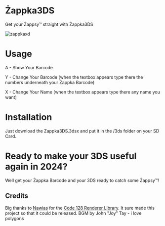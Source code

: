 # Żappka3DS
Get your Żappsy™ straight with Żappka3DS

![zappkaxd](https://github.com/TehFridge/Zappka3DS/assets/85436576/1888f561-dc0b-44c0-bc47-aebaa19cf0f3)

# Usage
A - Show Your Barcode

Y - Change Your Barcode (when the textbox appears type there the numbers underneath your Żappka Barcode)

X - Change Your Name (when the textbox appears type there any name you want)

# Installation 
Just download the Zappka3DS.3dsx and put it in the /3ds folder on your SD Card.


# Ready to make your 3DS useful again in 2024?
Well get your Żappka Barcode and your 3DS ready to catch some Żappsy™!


## Credits
Big thanks to [Nawias](https://github.com/Nawias) for the [Code 128 Renderer Library](https://github.com/Nawias/bar128-love). It sure made this project so that it could be released.
BGM by John "Joy" Tay - i love polygons





